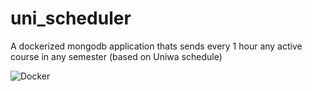 # uni_scheduler
A dockerized mongodb application thats sends every 1 hour any active course in any semester (based on Uniwa schedule)

![Docker](https://www.docker.com/wp-content/uploads/2022/03/horizontal-logo-monochromatic-white.png)
